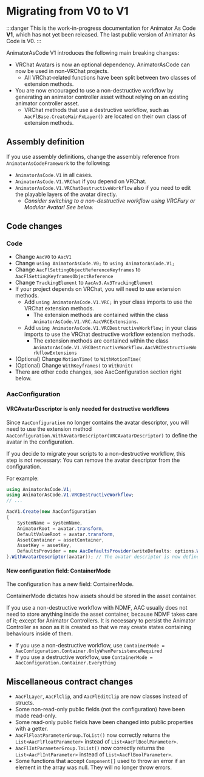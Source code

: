 ﻿---
sidebar_position: 9
---

# Migrating from V0 to V1

:::danger
This is the work-in-progress documentation for Animator As Code **V1**, which has not yet been released. The last public version of Animator As Code is V0.
:::

AnimatorAsCode V1 introduces the following main breaking changes:
- VRChat Avatars is now an optional dependency. AnimatorAsCode can now be used in non-VRChat projects.
    - All VRChat-related functions have been split between two classes of extension methods.
- You are now encouraged to use a non-destructive workflow by generating an animator controller asset without relying on an existing animator controller asset.
    - VRChat methods that use a destructive workflow, such as `AacFlBase.CreateMainFxLayer()` are located on their own class of extension methods.

## Assembly definition

If you use assembly definitions, change the assembly reference from `AnimatorAsCodeFramework` to the following:
- `AnimatorAsCode.V1` in all cases.
- `AnimatorAsCode.V1.VRChat` if you depend on VRChat.
- `AnimatorAsCode.V1.VRChatDestructiveWorkflow` also if you need to edit the playable layers of the avatar directly.
    - *Consider switching to a non-destructive workflow using VRCFury or Modular Avatar! See below.*

## Code changes

### Code

- Change `AacV0` to `AacV1`
- Change `using AnimatorAsCode.V0;` to `using AnimatorAsCode.V1;`
- Change `AacFlSettingObjectReferenceKeyframes` to `AacFlSettingKeyframesObjectReference`
- Change `TrackingElement` to `AacAv3.Av3TrackingElement`
- If your project depends on VRChat, you will need to use extension methods.
    - Add `using AnimatorAsCode.V1.VRC;` in your class imports to use the VRChat extension methods.
        - The extension methods are contained within the class `AnimatorAsCode.V1.VRC.AacVRCExtensions`.
    - Add `using AnimatorAsCode.V1.VRCDestructiveWorkflow;` in your class imports to use the VRChat destructive workflow extension methods.
        - The extension methods are contained within the class `AnimatorAsCode.V1.VRCDestructiveWorkflow.AacVRCDestructiveWorkflowExtensions`
- (Optional) Change `MotionTime(` to `WithMotionTime(`
- (Optional) Change `WithKeyframes(` to `WithUnit(`
- There are other code changes, see AacConfiguration section right below.

### AacConfiguration

#### VRCAvatarDescriptor is only needed for destructive workflows

Since `AacConfiguration` no longer contains the avatar descriptor, you will need to use the extension method `AacConfiguration.WithAvatarDescriptor(VRCAvatarDescriptor)` to define the avatar in the configuration.

If you decide to migrate your scripts to a non-destructive workflow, this step is not necessary:
You can remove the avatar descriptor from the configuration.

For example:

```csharp
using AnimatorAsCode.V1;
using AnimatorAsCode.V1.VRCDestructiveWorkflow;
// ...

AacV1.Create(new AacConfiguration
{
    SystemName = systemName,
    AnimatorRoot = avatar.transform,
    DefaultValueRoot = avatar.transform,
    AssetContainer = assetContainer,
    AssetKey = assetKey,
    DefaultsProvider = new AacDefaultsProvider(writeDefaults: options.WriteDefaults)
}.WithAvatarDescriptor(avatar)); // The avatar descriptor is now defined by invoking an extension method.
```

#### New configuration field: ContainerMode

The configuration has a new field: ContainerMode.

ContainerMode dictates how assets should be stored in the asset container.

If you use a non-destructive workflow with NDMF, AAC usually does not need to store anything inside the asset container,
because NDMF takes care of it; except for Animator Controllers. It is necessary to persist the Animator Controller as soon
as it is created so that we may create states containing behaviours inside of them.

- If you use a non-destructive workflow, use `ContainerMode = AacConfiguration.Container.OnlyWhenPersistenceRequired`
- If you use a destructive workflow, use `ContainerMode = AacConfiguration.Container.Everything`

## Miscellaneous contract changes

- `AacFlLayer`, `AacFlClip`, and `AacFlEditClip` are now classes instead of structs.
- Some non-read-only public fields (not the configuration) have been made read-only.
- Some read-only public fields have been changed into public properties with a getter.
- `AacFlFloatParameterGroup.ToList()` now correctly returns the `List<AacFlFloatParameter>` instead of `List<AacFlBoolParameter>`.
- `AacFlIntParameterGroup.ToList()` now correctly returns the `List<AacFlIntParameter>` instead of `List<AacFlBoolParameter>`.
- Some functions that accept `Component[]` used to throw an error if an element in the array was null. They will no longer throw errors.
